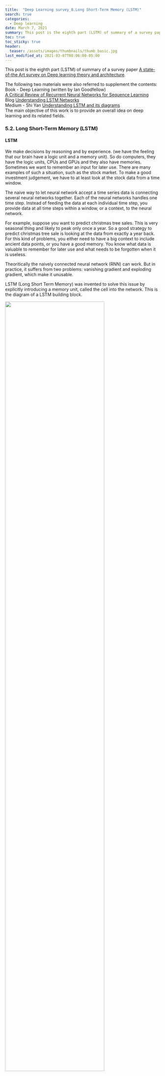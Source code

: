 ```yaml
---
title:  "Deep Learning survey_8.Long Short-Term Memory (LSTM)"
search: true
categories:
  - Deep learning
date: March 7, 2021
summary: This post is the eighth part (LSTM) of summary of a survey paper.
toc: true
toc_sticky: true
header:
  teaser: /assets/images/thumbnails/thumb_basic.jpg
last_modified_at: 2021-03-07T08:06:00-05:00
---
```



This post is the eighth part (LSTM) of summary of a survey paper
[A state-of-the Art survey on Deep learning theory and architecture](https://www.mdpi.com/2079-9292/8/3/292).  

The following two materials were also referred to supplement the contents:  
Book - Deep Learning (written by Ian Goodfellow)  
[A Critical Review of Recurrent Neural Networks for Sequence Learning](https://arxiv.org/pdf/1506.00019.pdf)  
Blog
[Understanding LSTM Networks](http://colah.github.io/posts/2015-08-Understanding-LSTMs/)  
Medium - Shi Yan
[Understanding LSTM and its diagrams](https://medium.com/mlreview/understanding-lstm-and-its-diagrams-37e2f46f1714)  
The main objective of this work is to provide an overall idea on deep learning and its related fields.  



### 5.2. Long Short-Term Memory (LSTM)  


#### LSTM  

We make decisions by reasoning and by experience. (we have the feeling that our brain have a logic unit and a memory unit). So do computers, they have the logic units, CPUs and GPUs and they also have memories. Sometimes we want to remember an input for later use. There are many examples of such a situation, such as the stock market. To make a good investment judgement, we have to at least look at the stock data from a time window.  

The naive way to let neural network accept a time series data is connecting several neural networks together. Each of the neural networks handles one time step. Instead of feeding the data at each individual time step, you provide data at all time steps within a window, or a context, to the neural network.

For example, suppose you want to predict christmas tree sales. This is very seasonal thing and likely to peak only once a year. So a good strategy to predict christmas tree sale is looking at the data from exactly a year back. For this kind of problems, you either need to have a big context to include ancient data points, or you have a good memory. You know what data is valuable to remember for later use and what needs to be forgotten when it is useless.  

Theoritically the naively connected neural network (RNN) can work. But in practice, it suffers from two problems: vanishing gradient and exploding gradient, which make it unusable.  

LSTM (Long Short Term Memory) was invented to solve this issue by explicitly introducing a memory unit, called the cell into the network. This is the diagram of a LSTM building block.

<p>
  <img src="/assets/images/blog/DL_survey_05.RNN/Figure7.png" style="width:80%">
  <figcaption>Fig.1 - The diagram of a LSTM building block.</figcaption>
</p>

The network takes three inputs. *X<sub>t</sub>* is the input of the current time step. *h<sub>t-1</sub>* is the output from the previous LSTM unit and *C<sub>t-1</sub>* is the "memory" of the previous unit, which the author (Media-Shi Yan) think is the most important input. As for outputs, *h<sub>t</sub>* is the output of the current network. *C<sub>t</sub>* is the memory of the current unit.  

Therefore, this single unit makes decision by considering the current input, previous output and previous memory. And it generate a new output and alters its memory.  

The way its internal memory *C<sub>t</sub>* changes is pretty similar to piping water through a pipe. Assuming the memory is water, it flows into a pipe. Assuming the memory is water, it flows into a pipe. You want to change this memory flow along the way and this change is controlled by two valves. The first valve is called the forget valve. If you shut it, no old memory will be kept. If you fully open this valve, all old memory will pass through. The second valve is the new memory valve. New memory will come in through a T shaped joint and merge the old memory. Exactly how much new memory should come in is controlled by the second valve.  

<br>

##### (1) Memory pipe

<p>
  <img src="/assets/images/blog/DL_survey_05.RNN/Figure8.png" style="width:80%">
</p>

On the LSTM diagram, the top 'pipe' is the memory pipe. The input is the old memory (a vector) The first cross X it passes through is the forget valve. It is actually an element-wise multiplication operation. So if you multiply the old memory *C<sub>t-1</sub>* with a vector that is close to 0, that means you want to forget most of the old memory. You let the old memory goes through, if your forget valve equals 1.  

Then the second operation the memory flow will go through is this + operation. This operator means piece-wise summation. It resembles the T shape joint pipe. New memory and the old memory will merge by this operation. How much new memory should be added to the old memory is controlled by another valve, the X below the + sign.  

After these two operations, you have the old memory *C<sub>t-1</sub>* changed to the new memory *C<sub>t</sub>*.  

<br>

##### (2) Forget valve

<p>
  <img src="/assets/images/blog/DL_survey_05.RNN/Figure9.png" style="width:80%">
</p>

The forget valve is controlled by a simple one layer neural network.  
The inputs of the neural network is:  
1. *h<sub>t-1</sub>*: The output of the previous LSTM block.  
2. *X<sub>t</sub>*: The input for the current LSTM block.  
3. *C<sub>t-1</sub>*: The memory of the previous block.  
4. *b<sub>0</sub>*: A bias vector  
This neural network has a sigmoid function as activation, and it's output vector is forget valve, which will applied to the old memory *C<sub>t-1</sub>* by element-wise multiplication.  


<br>

##### (3) Memory valve  

<p>
  <img src="/assets/images/blog/DL_survey_05.RNN/Figure10.png" style="width:80%">
</p>

Again the memory valve is a one layer simple neural network that takes the same inputs as the forget valve. This valve controls how much the new memory should influence the old memory. The new memory itself, however is generated by another neural network. It is also a one layer network, but uses tanh as the activation function. The output of this network will element-wise multiple the new memory valve, and add to the old memory to form the new memory.  

**Why do we need the left sub unit (4 inputs with sigmoid function)????**
A sigmoid layer called the 'input gate layer' decides which values we'll update.  
A tanh layer creates a vector of new candidate values.  


<p>
  <img src="/assets/images/blog/DL_survey_05.RNN/Figure11.png" style="width:80%">
</p>

These two X sings are the forget valve and the new memory valve.  

<br>


##### (4) Output valve  

<p>
  <img src="/assets/images/blog/DL_survey_05.RNN/Figure12.png" style="width:80%">
</p>

We need to generate the output for this LSTM unit. This step has an output valve that is controlled by:  
1. *C<sub>t</sub>*: The new memory  
2. *h<sub>t-1</sub>*: The previous output
3. *X<sub>t</sub>*: A bias vector  
This valve controls how much new memory should output to the next LSTM unit.  


<br>
